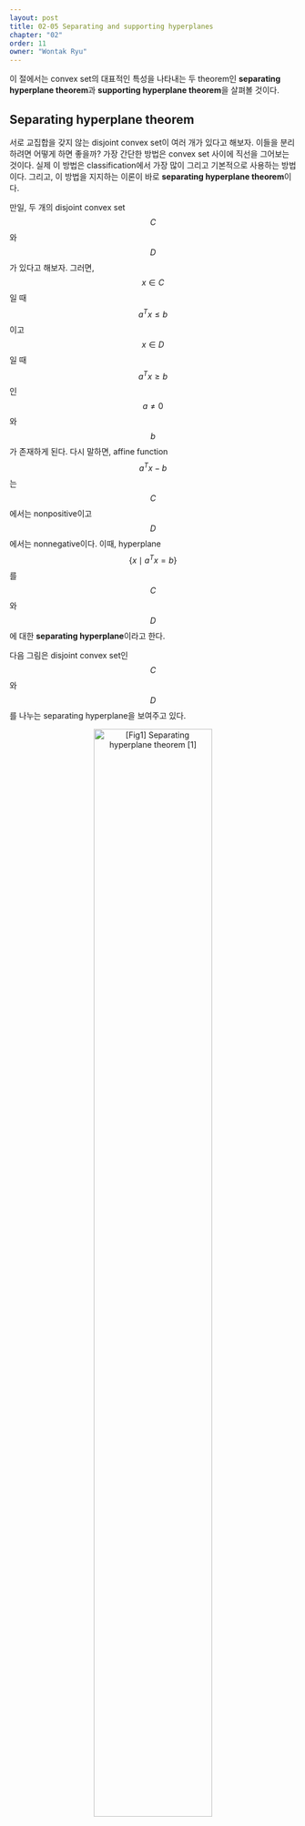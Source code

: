 ```yaml
---
layout: post
title: 02-05 Separating and supporting hyperplanes
chapter: "02"
order: 11
owner: "Wontak Ryu"
---
```


이 절에서는 convex set의 대표적인 특성을 나타내는 두 theorem인 **separating hyperplane theorem**과 **supporting hyperplane theorem**을 살펴볼 것이다.

## Separating hyperplane theorem

서로 교집합을 갖지 않는 disjoint convex set이 여러 개가 있다고 해보자. 이들을 분리하려면 어떻게 하면 좋을까? 가장 간단한 방법은 convex set 사이에 직선을 그어보는 것이다. 실제 이 방법은 classification에서 가장 많이 그리고 기본적으로 사용하는 방법이다. 그리고, 이 방법을 지지하는 이론이 바로 **separating hyperplane theorem**이다. 

만일, 두 개의 disjoint convex set $$C$$와 $$D$$가 있다고 해보자. 그러면, $$x \in C$$일 때  $$a^T x \le b$$이고 $$x \in D$$일 때  $$a^T x \ge b$$인 $$a \ne 0$$와 $$b$$가 존재하게 된다. 다시 말하면, affine function $$a^T x -  b$$는 $$C$$에서는 nonpositive이고 $$D$$에서는 nonnegative이다. 이때, hyperplane $$ \{ x \mid a^T x =  b\}$$를 $$C$$와 $$D$$에 대한 **separating hyperplane**이라고 한다.

다음 그림은 disjoint convex set인 $$C$$와 $$D$$를 나누는 separating hyperplane을 보여주고 있다.

<figure class="image" style="align: center;">
<p align="center">
  <img src="{{ site.baseurl }}/img/chapter_img/chapter02/02.05_01_Seperating_hyperplan_theorem.png" alt="[Fig1] Separating hyperplane theorem [1]" width="70%">
  <figcaption style="text-align: center;">[Fig1] Separating hyperplane theorem [1]</figcaption>
</p>
</figure>


Separating hyperplane theorems의 역은 성립하지 않는다. 즉, separating hyperplane이 존재한다고 해서 두 convex set이 (교집합이 없는) disjoint convex set은 아닐 수 있다. 가장 간단한 반례로 두 convex set이 $$C = D = \{0\}\subseteq \mathbb{R}$$와 같더라도 $$x = 0$$은 $$C$$와 $$D$$를 분리한다는 것을 알 수 있다.

#### Strict separation

만일 separating hyperplane이 더 강한 조건인 $$x \in C$$일 때  $$a^T x \lt b$$이고 $$x \in D$$일 때  $$a^T x \gt b$$를 만족한다면, 이를 $$C$$와 $$D$$에 대한 **strict separation**이라고 한다. Disjoint closed convex set이 strict separation일 필요는 없지만 많은 경우에 이 조건은 성립될 수 있다.


## Supporting hyperplanes theorem

**Supporting hyperplane theorem**은 임의의 nonempty convex set $$C$$와 $$x_0 \in$$ **bd** $$C$$가 있을 때, 점 $$x_0$$에서 $$C$$의 **supporting hyperplane**이 존재하는 것을 말한다. 

그렇다면 supporting hyperplane이란 무엇인가? 먼저 점 $$x_0$$가 boundary **bd** $$C$$의 점이라고 하자. 집합 내의 모든 점 $$x \in C$$에 대해  $$a^T x \le a^T x_0$$ ($$a \ne 0$$)을 만족하면, hyperplane $$\{x \mid a^T x = a^T x_0 \}$$은 점 $$x_0$$에서 집합 $$C$$의 **supporting hyperplane**이라고 한다. 

[참고] boundary는 $$x_0 \in$$ **bd** $$C = $$ **cl** $$C$$ $$\setminus$$ **int** $$C$$와 같이 전체 set에서 interior를 빼서 정의할 수 있다.

기하학적으로 supporting hyperplane $$\{x \mid a^T x = a^T x_0\}$$은 점 $$x_0$$에서 접선으로 공간에서 집합 $$C$$를 분리하며, halfspace $$a^T x \le a^T x_0$$는 집합 $$C$$를 포함한다.

<figure class="image" style="align: center;">
<p align="center">
  <img src="{{ site.baseurl }}/img/chapter_img/chapter02/02.05_02_Supporting_hyperplane_theorem.png" alt="[Fig 2] Supporting hyperplane [1]" width="70%">
  <figcaption style="text-align: center;">[Fig 2] Supporting hyperplane [1]</figcaption>
</p>
</figure>


